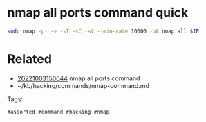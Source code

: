 # nmap all ports command quick
```bash
sudo nmap -p- -v -sT -sC -sV --min-rate 10000 -oA nmap.all $IP
```

# Related

- [20221003150644](/zet/20221003150644/README.md) nmap all ports command
- ~/kb/hacking/commands/nmap-command.md

Tags:

    #assorted #command #hacking #nmap
